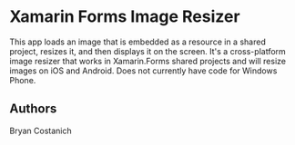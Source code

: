 Xamarin Forms Image Resizer
=========
This app loads an image that is embedded as a resource in a shared project, resizes it, and then displays it on the screen. It's a cross-platform image resizer that works in Xamarin.Forms shared projects and will resize images on iOS and Android. Does not currently have code for Windows Phone.


Authors
-------

Bryan Costanich
